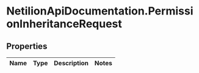 # NetilionApiDocumentation.PermissionInheritanceRequest

## Properties
Name | Type | Description | Notes
------------ | ------------- | ------------- | -------------


